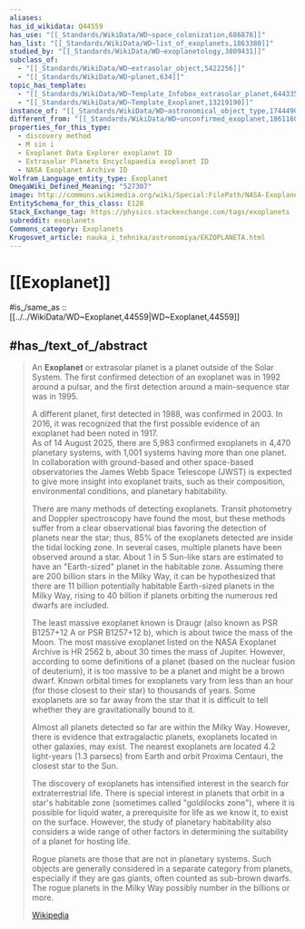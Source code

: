 ```yaml
---
aliases:
has_id_wikidata: Q44559
has_use: "[[_Standards/WikiData/WD~space_colonization,686876]]"
has_list: "[[_Standards/WikiData/WD~list_of_exoplanets,1863380]]"
studied_by: "[[_Standards/WikiData/WD~exoplanetology,3809431]]"
subclass_of:
  - "[[_Standards/WikiData/WD~extrasolar_object,5422256]]"
  - "[[_Standards/WikiData/WD~planet,634]]"
topic_has_template:
  - "[[_Standards/WikiData/WD~Template_Infobox_extrasolar_planet,6443358]]"
  - "[[_Standards/WikiData/WD~Template_Exoplanet,13219190]]"
instance_of: "[[_Standards/WikiData/WD~astronomical_object_type,17444909]]"
different_from: "[[_Standards/WikiData/WD~unconfirmed_exoplanet,18611609]]"
properties_for_this_type:
  - discovery method
  - M sin i
  - Exoplanet Data Explorer exoplanet ID
  - Extrasolar Planets Encyclopaedia exoplanet ID
  - NASA Exoplanet Archive ID
Wolfram_Language_entity_type: Exoplanet
OmegaWiki_Defined_Meaning: "527307"
image: http://commons.wikimedia.org/wiki/Special:FilePath/NASA-Exoplanet-WaterWorlds-20180817.jpg
EntitySchema_for_this_class: E128
Stack_Exchange_tag: https://physics.stackexchange.com/tags/exoplanets
subreddit: exoplanets
Commons_category: Exoplanets
Krugosvet_article: nauka_i_tehnika/astronomiya/EKZOPLANETA.html
---
```


# [[Exoplanet]] 

#is_/same_as :: [[../../WikiData/WD~Exoplanet,44559|WD~Exoplanet,44559]] 

## #has_/text_of_/abstract 

> An **Exoplanet** or extrasolar planet is a planet outside of the Solar System. 
> The first confirmed detection of an exoplanet was in 1992 around a pulsar, 
> and the first detection around a main-sequence star was in 1995. 
> 
> A different planet, first detected in 1988, was confirmed in 2003. 
> In 2016, it was recognized that the first possible evidence of an exoplanet had been noted in 1917.  
> As of 14 August 2025, there are 5,983 confirmed exoplanets in 4,470 planetary systems, with 1,001 systems having more than one planet. In collaboration with ground-based and other space-based observatories the James Webb Space Telescope (JWST) is expected to give more insight into exoplanet traits, such as their composition, environmental conditions, and planetary habitability.
>
> There are many methods of detecting exoplanets. Transit photometry and Doppler spectroscopy have found the most, but these methods suffer from a clear observational bias favoring the detection of planets near the star; thus, 85% of the exoplanets detected are inside the tidal locking zone. In several cases, multiple planets have been observed around a star. About 1 in 5 Sun-like stars are estimated to have an "Earth-sized" planet in the habitable zone. Assuming there are 200 billion stars in the Milky Way, it can be hypothesized that there are 11 billion potentially habitable Earth-sized planets in the Milky Way, rising to 40 billion if planets orbiting the numerous red dwarfs are included.
>
> The least massive exoplanet known is Draugr (also known as PSR B1257+12 A or PSR B1257+12 b), which is about twice the mass of the Moon. The most massive exoplanet listed on the NASA Exoplanet Archive is HR 2562 b, about 30 times the mass of Jupiter. However, according to some definitions of a planet (based on the nuclear fusion of deuterium), it is too massive to be a planet and might be a brown dwarf. Known orbital times for exoplanets vary from less than an hour (for those closest to their star) to thousands of years. Some exoplanets are so far away from the star that it is difficult to tell whether they are gravitationally bound to it.
>
> Almost all planets detected so far are within the Milky Way. However, there is evidence that extragalactic planets, exoplanets located in other galaxies, may exist. The nearest exoplanets are located 4.2 light-years (1.3 parsecs) from Earth and orbit Proxima Centauri, the closest star to the Sun.
>
> The discovery of exoplanets has intensified interest in the search for extraterrestrial life. There is special interest in planets that orbit in a star's habitable zone (sometimes called "goldilocks zone"), where it is possible for liquid water, a prerequisite for life as we know it, to exist on the surface. However, the study of planetary habitability also considers a wide range of other factors in determining the suitability of a planet for hosting life.
>
> Rogue planets are those that are not in planetary systems. Such objects are generally considered in a separate category from planets, especially if they are gas giants, often counted as sub-brown dwarfs. The rogue planets in the Milky Way possibly number in the billions or more.
>
> [Wikipedia](https://en.wikipedia.org/wiki/Exoplanet) 


